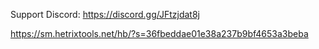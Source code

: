 Support Discord:
https://discord.gg/JFtzjdat8j



https://sm.hetrixtools.net/hb/?s=36fbeddae01e38a237b9bf4653a3beba
